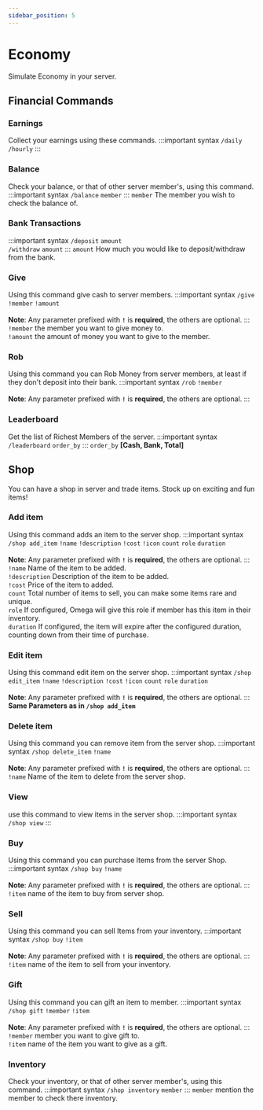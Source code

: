 ```yaml
---
sidebar_position: 5
---
```


# Economy
Simulate Economy in your server.
## Financial Commands
### Earnings
Collect your earnings using these commands.
:::important syntax
`/daily`<br/>
`/hourly`
:::
### Balance
Check your balance, or that of other server member's, using this command.
:::important syntax
`/balance` `member`
:::
`member` The member you wish to check the balance of.
### Bank Transactions
:::important syntax
`/deposit` `amount`<br/>
`/withdraw` `amount`
:::
`amount` How much you would like to deposit/withdraw from the bank.
### Give
Using this command give cash to server members.
:::important syntax
`/give` `!member` `!amount`<br/><br/>
**Note**: Any parameter prefixed with **`!`** is **required**, the others are optional. 
:::
`!member` the member you want to give money to.<br/>
`!amount` the amount of money you want to give to the member.

### Rob
Using this command you can Rob Money from server members,  at least if they don't deposit into their bank.
:::important syntax
`/rob` `!member`<br/><br/>
**Note**: Any parameter prefixed with **`!`** is **required**, the others are optional. 
:::

### Leaderboard
Get the list of Richest Members of the server.
:::important syntax
`/leaderboard` `order_by`
:::
`order_by` **[Cash, Bank, Total]**
## Shop
You can have a shop in server and trade items. Stock up on exciting and fun items!
### Add item
Using this command adds an item to the server shop.
:::important syntax
`/shop add_item` `!name` `!description` `!cost` `!icon` `count` `role` `duration`<br/><br/>
**Note**: Any parameter prefixed with **`!`** is **required**, the others are optional. 
:::
`!name` Name of the item to be added.<br/>
`!description` Description of the item to be added.<br/>
`!cost` Price of the item to added.<br/>
`count` Total number of items to sell, you can make some items rare and unique.<br/>
`role` If configured, Omega will give this role if member has this item in their inventory.<br/>
`duration` If configured, the item will expire after the configured duration, counting down from their time of purchase.
### Edit item
Using this command edit item on the server shop.
:::important syntax
`/shop edit_item` `!name` `!description` `!cost` `!icon` `count` `role` `duration`<br/><br/>
**Note**: Any parameter prefixed with **`!`** is **required**, the others are optional. 
:::
**Same Parameters as in `/shop add_item`**
### Delete item
Using this command you can remove item from the server shop.
:::important syntax
`/shop delete_item` `!name`<br/><br/>
**Note**: Any parameter prefixed with **`!`** is **required**, the others are optional. 
:::
`!name` Name of the item to delete from the server shop.
### View
use this command to view items in the server shop.
:::important syntax
`/shop view`
:::
### Buy
Using this command you can purchase Items from the server Shop.
:::important syntax
`/shop buy` `!name`<br/><br/>
**Note**: Any parameter prefixed with **`!`** is **required**, the others are optional. 
:::
`!item` name of the item to buy from server shop.

### Sell
Using this command you can sell Items from your inventory.
:::important syntax
`/shop buy` `!item`<br/><br/>
**Note**: Any parameter prefixed with **`!`** is **required**, the others are optional. 
:::
`!item` name of the item to sell from your inventory.
### Gift
Using this command you can gift an item to member.
:::important syntax
`/shop gift` `!member` `!item`<br/><br/>
**Note**: Any parameter prefixed with **`!`** is **required**, the others are optional. 
:::
`!member` member you want to give gift to.<br/>
`!item` name of the item you want to give as a gift.
### Inventory
Check your inventory, or that of other server member's, using this command.
:::important syntax
`/shop inventory` `member`
:::
`member` mention the member to check there inventory.
